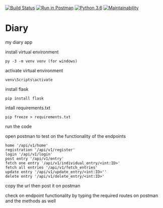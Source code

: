 [![Build Status](https://travis-ci.org/milamish/Diary.svg?branch=challenge2)](https://travis-ci.org/milamish/Diary)
[![Run in Postman](https://run.pstmn.io/button.svg)](https://app.getpostman.com/run-collection/c26c9b378e37231fc690)
[![Python 3.6](https://img.shields.io/badge/python-3.6-blue.svg)](https://www.python.org/downloads/release/python-360/)
[![Maintainability](https://api.codeclimate.com/v1/badges/9be8a79596c8225ef1b1/maintainability)](https://codeclimate.com/github/milamish/Diary/maintainability)
# Diary
my diary app

install virtual environment
```
py -3 -m venv venv (for windows)
```
activate virtual environment
```
venv\Scripts\activate
```
install flask
```
pip install flask
```
intall requirements.txt
```
pip freeze > requirements.txt
```
run the code

open postman to test on the functionality of the endpoints
```
home '/api/v1/home'
registration '/api/v1/register'
login '/api/v1/login'
post entry '/api/v1/entry'
fetch one entry '/api/v1/individual_entry/<int:ID>'
fetch all entries '/api/v1/fetch_entries'
update entry '/api/v1/update_entry/<int:ID>''
delete entry '/api/v1/delete_entry/<int:ID>'
```

copy the url then post it on postman

check on endpoint functionality by typing the required routes on postman and the methods as well